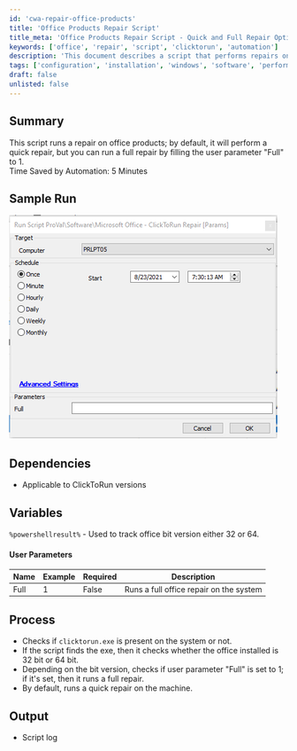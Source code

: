 ```yaml
---
id: 'cwa-repair-office-products'
title: 'Office Products Repair Script'
title_meta: 'Office Products Repair Script - Quick and Full Repair Options'
keywords: ['office', 'repair', 'script', 'clicktorun', 'automation']
description: 'This document describes a script that performs repairs on Office products, offering both quick and full repair options based on user parameters. It checks the installation status and bit version of Office before executing the appropriate repair process.'
tags: ['configuration', 'installation', 'windows', 'software', 'performance']
draft: false
unlisted: false
---
```

## Summary

This script runs a repair on office products; by default, it will perform a quick repair, but you can run a full repair by filling the user parameter "Full" to 1.  
Time Saved by Automation: 5 Minutes

## Sample Run

![Sample Run](../../../static/img/Microsoft-Office---ClickToRun-Repair/image_1.png)

## Dependencies

- Applicable to ClickToRun versions

## Variables

`%powershellresult%` - Used to track office bit version either 32 or 64.

#### User Parameters

| Name  | Example | Required | Description                                |
|-------|---------|----------|--------------------------------------------|
| Full  | 1       | False    | Runs a full office repair on the system    |

## Process

- Checks if `clicktorun.exe` is present on the system or not.
- If the script finds the exe, then it checks whether the office installed is 32 bit or 64 bit.
- Depending on the bit version, checks if user parameter "Full" is set to 1; if it's set, then it runs a full repair.
- By default, runs a quick repair on the machine.

## Output

- Script log




